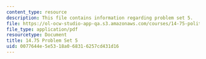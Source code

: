 ```yaml
---
content_type: resource
description: This file contains information regarding problem set 5.
file: https://ol-ocw-studio-app-qa.s3.amazonaws.com/courses/14-75-political-economy-and-economic-development-fall-2012/0077644e5e5318a068316257cd431d16_MIT14_75F12_ProbSet5.pdf
file_type: application/pdf
resourcetype: Document
title: 14.75 Problem Set 5
uid: 0077644e-5e53-18a0-6831-6257cd431d16
---
```


